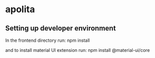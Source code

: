 # apolita

## Setting up developer environment


In the frontend directory run: npm install

and to install material UI extension run: npm install @material-ui/core
